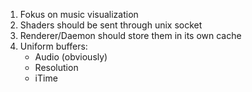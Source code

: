 1. Fokus on music visualization
2. Shaders should be sent through unix socket
3. Renderer/Daemon should store them in its own cache
4. Uniform buffers:
   - Audio (obviously)
   - Resolution
   - iTime
